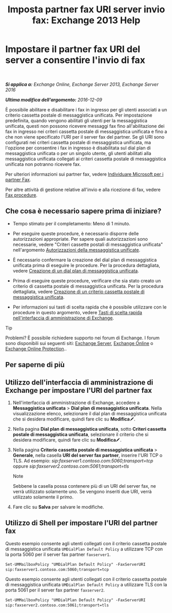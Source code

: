﻿---
title: 'Imposta partner fax URI server invio fax: Exchange 2013 Help'
TOCTitle: Impostare il partner fax URI del server a consentire l'invio di fax
ms:assetid: 77a9013b-d76b-4af2-8b2c-cef435cf67af
ms:mtpsurl: https://technet.microsoft.com/it-it/library/JJ650873(v=EXCHG.150)
ms:contentKeyID: 52057271
ms.date: 05/22/2018
mtps_version: v=EXCHG.150
ms.translationtype: MT
---

# Impostare il partner fax URI del server a consentire l'invio di fax

 

_**Si applica a:** Exchange Online, Exchange Server 2013, Exchange Server 2016_

_**Ultima modifica dell'argomento:** 2016-12-09_

È possibile abilitare e disabilitare i fax in ingresso per gli utenti associati a un criterio cassetta postale di messaggistica unificata. Per impostazione predefinita, quando vengono abilitati gli utenti per la messaggistica unificata, questi non possono ricevere messaggi fax fino all'abilitazione dei fax in ingresso nei criteri cassetta postale di messaggistica unificata e fino a che non viene specificato l'URI per il server fax del partner. Se gli URI sono configurati nei criteri cassetta postale di messaggistica unificata, ma l'opzione per consentire i fax in ingresso è disabilitata sul dial plan di messaggistica unificata o per un singolo utente, gli utenti abilitati alla messaggistica unificata collegati ai criteri cassetta postale di messaggistica unificata non potranno ricevere fax.

Per ulteriori informazioni sui partner fax, vedere [Individuare Microsoft per i partner Fax](https://go.microsoft.com/fwlink/?linkid=190238).

Per altre attività di gestione relative all'invio e alla ricezione di fax, vedere [Fax procedure](faxing-procedures-exchange-2013-help.md).

## Che cosa è necessario sapere prima di iniziare?

  - Tempo stimato per il completamento: Meno di 1 minuto.

  - Per eseguire queste procedure, è necessario disporre delle autorizzazioni appropriate. Per sapere quali autorizzazioni sono necessarie, vedere "Criteri cassette postali di messaggistica unificata" nell'argomento [Autorizzazioni della messaggistica unificate](unified-messaging-permissions-exchange-2013-help.md).

  - È necessario confermare la creazione del dial plan di messaggistica unificata prima di eseguire le procedure. Per la procedura dettagliata, vedere [Creazione di un dial plan di messaggistica unificata](create-a-um-dial-plan-exchange-2013-help.md).

  - Prima di eseguire queste procedure, verificare che sia stato creato un criterio di cassetta postale di messaggistica unificata. Per la procedura dettagliata, vedere [Creazione di un criterio cassetta postale di messaggistica unificata](create-a-um-mailbox-policy-exchange-2013-help.md).

  - Per informazioni sui tasti di scelta rapida che è possibile utilizzare con le procedure in questo argomento, vedere [Tasti di scelta rapida nell'interfaccia di amministrazione di Exchange](keyboard-shortcuts-in-the-exchange-admin-center-exchange-online-protection-help.md).


> [!TIP]
> Problemi? È possibile richiedere supporto nei forum di Exchange. I forum sono disponibili sui seguenti siti: <A href="https://go.microsoft.com/fwlink/p/?linkid=60612">Exchange Server</A>, <A href="https://go.microsoft.com/fwlink/p/?linkid=267542">Exchange Online</A> o <A href="https://go.microsoft.com/fwlink/p/?linkid=285351">Exchange Online Protection</A>..



## Per saperne di più

## Utilizzo dell'interfaccia di amministrazione di Exchange per impostare l'URI del partner fax

1.  Nell'interfaccia di amministrazione di Exchange, accedere a **Messaggistica unificata** \> **Dial plan di messaggistica unificata**. Nella visualizzazione elenco, selezionare il dial plan di messaggistica unificata che si desidera modificare, quindi fare clic su **Modifica**![Icona Modifica](images/JJ218640.6f53ccb2-1f13-4c02-bea0-30690e6ea71d(EXCHG.150).gif "Icona Modifica").

2.  Nella pagina **Dial plan di messaggistica unificata**, sotto **Criteri cassetta postale di messaggistica unificata**, selezionare il criterio che si desidera modificare, quindi fare clic su **Modifica**![Icona Modifica](images/JJ218640.6f53ccb2-1f13-4c02-bea0-30690e6ea71d(EXCHG.150).gif "Icona Modifica").

3.  Nella pagina **Criterio cassetta postale di messaggistica unificata** \> **Generale**, nella casella **URI del server fax partner**, inserire l'URI TCP o TLS. Ad esempio: *sip:faxserver1.contoso.com:5060;transport=tcp* oppure *sip:faxserver2.contoso.com:5061;transport=tls*
    

    > [!NOTE]
    > Sebbene la casella possa contenere più di un URI del server fax, ne verrà utilizzato solamente uno. Se vengono inseriti due URI, verrà utilizzato solamente il primo.



4.  Fare clic su **Salva** per salvare le modifiche.

## Utilizzo di Shell per impostare l'URI del partner fax

Questo esempio consente agli utenti collegati con il criterio cassetta postale di messaggistica unificata `UMDialPlan Default Policy` a utilizzare TCP con la porta 5060 per il server fax partner `faxserver1`.

    Set-UMMailboxPolicy "UMDialPlan Default Policy" -FaxServerURI sip:faxserver1.contoso.com:5060;transport=tcp

Questo esempio consente agli utenti collegati con il criterio cassetta postale di messaggistica unificata `UMDialPlan Default Policy` a utilizzare TLS con la porta 5061 per il server fax partner `faxserver2`.

    Set-UMMailboxPolicy "UMDialPlan Default Policy" -FaxServerURI sip:faxserver2.contoso.com:5061;transport=tls

